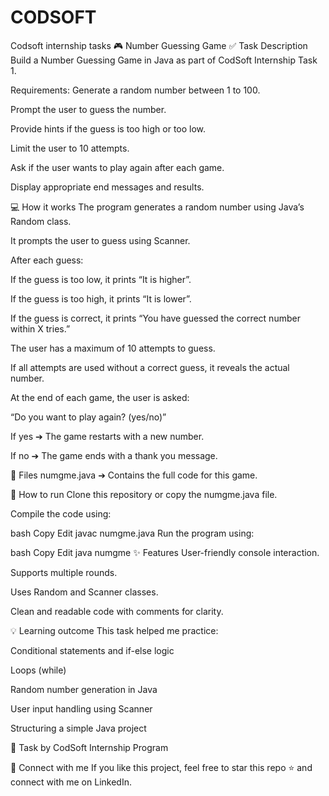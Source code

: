 # CODSOFT
Codsoft internship tasks
🎮 Number Guessing Game
✅ Task Description
Build a Number Guessing Game in Java as part of CodSoft Internship Task 1.

Requirements:
Generate a random number between 1 to 100.

Prompt the user to guess the number.

Provide hints if the guess is too high or too low.

Limit the user to 10 attempts.

Ask if the user wants to play again after each game.

Display appropriate end messages and results.

💻 How it works
The program generates a random number using Java’s Random class.

It prompts the user to guess using Scanner.

After each guess:

If the guess is too low, it prints “It is higher”.

If the guess is too high, it prints “It is lower”.

If the guess is correct, it prints “You have guessed the correct number within X tries.”

The user has a maximum of 10 attempts to guess.

If all attempts are used without a correct guess, it reveals the actual number.

At the end of each game, the user is asked:

“Do you want to play again? (yes/no)”

If yes ➔ The game restarts with a new number.

If no ➔ The game ends with a thank you message.

📂 Files
numgme.java ➔ Contains the full code for this game.

🚀 How to run
Clone this repository or copy the numgme.java file.

Compile the code using:

bash
Copy
Edit
javac numgme.java
Run the program using:

bash
Copy
Edit
java numgme
✨ Features
User-friendly console interaction.

Supports multiple rounds.

Uses Random and Scanner classes.

Clean and readable code with comments for clarity.

💡 Learning outcome
This task helped me practice:

Conditional statements and if-else logic

Loops (while)

Random number generation in Java

User input handling using Scanner

Structuring a simple Java project

🔗 Task by
CodSoft Internship Program

🙌 Connect with me
If you like this project, feel free to star this repo ⭐ and connect with me on LinkedIn.

